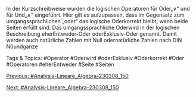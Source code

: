 In der Kurzschreibweise wurden die logischen Operatoren für Oder„∨“ und für Und„∧“ eingeführt.
Hier gilt es aufzupassen, dass im Gegensatz zum umgangssprachlichen „oder“ das logische Oderkorrekt
bleibt, wenn beide Seiten erfüllt sind. Das umgangssprachliche Oderwird in der logischen Beschreibung
eherEntweder-Oder oderExklusiv-Oder genannt.
Damit werden auch natürliche Zahlen mit Null odernatürliche Zahlen nach DIN N0undganze

   Tags & Topics:
   #Operator
   #Oderwird
   #oderExklusiv
   #Oderkorrekt
   #Oder
   #Operatoren
   #eherEntweder
   #Seite
   #Seiten

[Previous: #Analysis-Lineare_Algebra-230308_150](Analysis-Lineare_Algebra-230308_150.md)

[Next: #Analysis-Lineare_Algebra-230308_150](Analysis-Lineare_Algebra-230308_150.md)